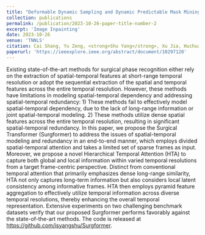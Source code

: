 ```yaml
---
title: "Deformable Dynamic Sampling and Dynamic Predictable Mask Mining for Image Inpainting"
collection: publications
permalink: /publication/2023-10-26-paper-title-number-2
excerpt: 'Image Inpainting'
date: 2023-10-26
venue: 'TNNLS'
citation: Cai Shang, Yu Zeng, <strong>Shu Yang</strong>, Xu Jia, Huchuan Lu, You He
paperurl: 'https://ieeexplore.ieee.org/abstract/document/10297120'
---
```


Existing state-of-the-art methods for surgical phase recognition either rely on the extraction of spatial-temporal features at short-range temporal resolution or adopt the sequential extraction of the spatial and temporal features across the entire temporal resolution. However, these methods have limitations in modeling spatial-temporal dependency and addressing spatial-temporal redundancy: 1) These methods fail to effectively model spatial-temporal dependency, due to the lack of long-range information or joint spatial-temporal modeling. 2) These methods utilize dense spatial features across the entire temporal resolution, resulting in significant spatial-temporal redundancy. In this paper, we propose the Surgical Transformer (Surgformer) to address the issues of spatial-temporal modeling and redundancy in an end-to-end manner, which employs divided spatial-temporal attention and takes a limited set of sparse frames as input. Moreover, we propose a novel Hierarchical Temporal Attention (HTA) to capture both global and local information within varied temporal resolutions from a target frame-centric perspective. Distinct from conventional temporal attention that primarily emphasizes dense long-range similarity, HTA not only captures long-term information but also considers local latent consistency among informative frames. HTA then employs pyramid feature aggregation to effectively utilize temporal information across diverse temporal resolutions, thereby enhancing the overall temporal representation. Extensive experiments on two challenging benchmark datasets verify that our proposed Surgformer performs favorably against the state-of-the-art methods. The code is released at https://github.com/isyangshu/Surgformer.
